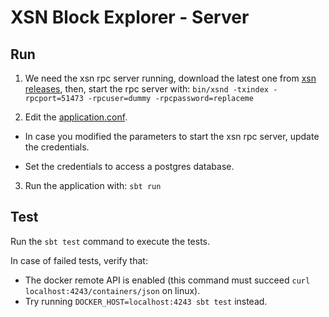 # XSN Block Explorer - Server

## Run
1. We need the xsn rpc server running, download the latest one from [xsn releases](https://github.com/X9Developers/XSN/releases), then, start the rpc server with: `bin/xsnd -txindex -rpcport=51473 -rpcuser=dummy -rpcpassword=replaceme`

2. Edit the [application.conf](server/conf/application.conf).

* In case you modified the parameters to start the xsn rpc server, update the credentials.

* Set the credentials to access a postgres database.

3. Run the application with: `sbt run`

## Test
Run the `sbt test` command to execute the tests.

In case of failed tests, verify that:
- The docker remote API is enabled (this command must succeed `curl localhost:4243/containers/json` on linux).
- Try running `DOCKER_HOST=localhost:4243 sbt test` instead.
